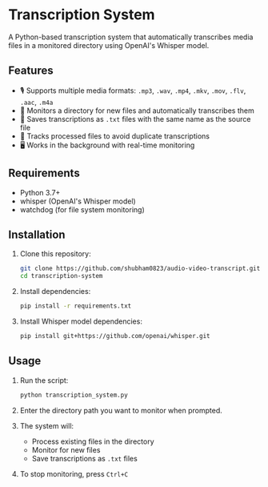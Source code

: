# Transcription System

A Python-based transcription system that automatically transcribes media files in a monitored directory using OpenAI's Whisper model.

## Features

- 🎙️ Supports multiple media formats: `.mp3`, `.wav`, `.mp4`, `.mkv`, `.mov`, `.flv`, `.aac`, `.m4a`
- 📂 Monitors a directory for new files and automatically transcribes them
- 📝 Saves transcriptions as `.txt` files with the same name as the source file
- 🔄 Tracks processed files to avoid duplicate transcriptions
- 🖥️ Works in the background with real-time monitoring

## Requirements

- Python 3.7+
- whisper (OpenAI's Whisper model)
- watchdog (for file system monitoring)

## Installation

1. Clone this repository:
   ```bash
   git clone https://github.com/shubham0823/audio-video-transcript.git
   cd transcription-system
   ```

2. Install dependencies:
   ```bash
   pip install -r requirements.txt
   ```

3. Install Whisper model dependencies:
   ```bash
   pip install git+https://github.com/openai/whisper.git
   ```

## Usage

1. Run the script:
   ```bash
   python transcription_system.py
   ```

2. Enter the directory path you want to monitor when prompted.

3. The system will:
   - Process existing files in the directory
   - Monitor for new files
   - Save transcriptions as `.txt` files

4. To stop monitoring, press `Ctrl+C`



